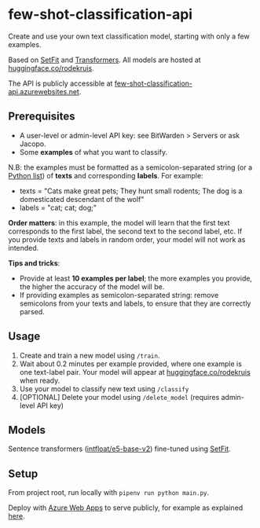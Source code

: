 # few-shot-classification-api
Create and use your own text classification model, starting with only a few examples.

Based on [SetFit](https://arxiv.org/abs/2209.11055) and [Transformers](https://huggingface.co/docs/transformers/index).
All models are hosted at [huggingface.co/rodekruis](https://huggingface.co/rodekruis).

The API is publicly accessible at [few-shot-classification-api.azurewebsites.net](https://few-shot-classification-api.azurewebsites.net/docs).

## Prerequisites

* A user-level or admin-level API key: see BitWarden > Servers or ask Jacopo.
* Some **examples** of what you want to classify.

N.B: the examples must be formatted as a semicolon-separated string (or a [Python list](https://www.w3schools.com/python/python_lists.asp)) of **texts** and corresponding **labels**. For example:
* texts = "Cats make great pets; They hunt small rodents; The dog is a domesticated descendant of the wolf"
* labels = "cat; cat; dog;"

**Order matters**: in this example, the model will learn that the first text corresponds to the first label, 
the second text to the second label, etc. If you provide texts and labels in random order, your model will not work as intended.

**Tips and tricks**:
* Provide at least **10 examples per label**; the more examples you provide, the higher the accuracy of the model will be.
* If providing examples as semicolon-separated string: remove semicolons from your texts and labels, to ensure that they are correctly parsed.

## Usage

1. Create and train a new model using ``/train``.
2. Wait about 0.2 minutes per example provided, where one example is one text-label pair. Your model will appear at [huggingface.co/rodekruis](https://huggingface.co/rodekruis) when ready.
3. Use your model to classify new text using ``/classify``
4. \[OPTIONAL\] Delete your model using ``/delete_model`` (requires admin-level API key)

## Models

Sentence transformers ([intfloat/e5-base-v2](https://huggingface.co/intfloat/e5-base-v2)) fine-tuned using [SetFit](https://arxiv.org/abs/2209.11055).

## Setup

From project root, run locally with `pipenv run python main.py`.

Deploy with [Azure Web Apps](https://azure.microsoft.com/en-us/services/app-service/web/) to serve publicly, for example as explained [here](https://medium.com/nerd-for-tech/deploying-a-simple-fastapi-in-azure-79c59c430064).
